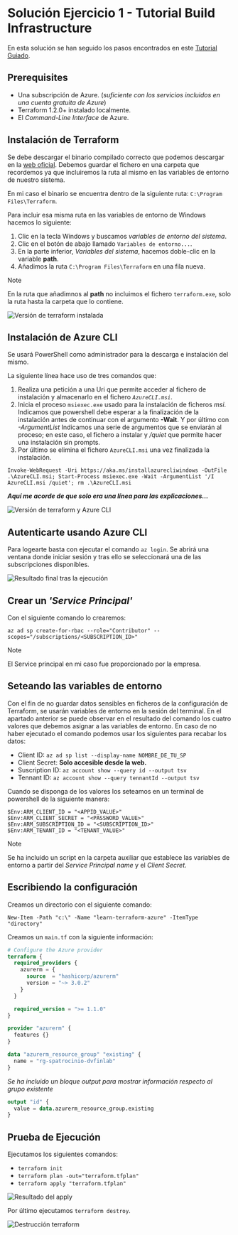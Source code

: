 # Solución Ejercicio 1 - Tutorial Build Infrastructure
En esta solución se han seguido los pasos encontrados en este [Tutorial Guiado](https://developer.hashicorp.com/terraform/tutorials/azure-get-started/azure-build).

## Prerequisites
- Una subscripción de Azure. (*suficiente con los servicios incluidos en una cuenta gratuita de Azure*)
- Terraform 1.2.0+ instalado localmente.
- El *Command-Line Interface* de Azure.

## Instalación de Terraform
Se debe descargar el binario compilado correcto que podemos descargar en la [web oficial](https://developer.hashicorp.com/terraform/install).
Debemos guardar el fichero en una carpeta que recordemos ya que incluiremos la ruta al mismo en las variables de entorno de nuestro sistema.

En mi caso el binario se encuentra dentro de la siguiente ruta: `C:\Program Files\Terraform`.

Para incluir esa misma ruta en las variables de entorno de Windows hacemos lo siguiente:
1. Clic en la tecla Windows y buscamos *variables de entorno del sistema*.
2. Clic en el botón de abajo llamado `Variables de entorno...`.
3. En la parte inferior, *Variables del sistema*, hacemos doble-clic en la variable **path**.
4. Añadimos la ruta `C:\Program Files\Terraform` en una fila nueva.

> [!NOTE]
> En la ruta que añadimnos al **path** no incluimos el fichero `terraform.exe`, solo la ruta hasta la carpeta que lo contiene.

![Versión de terraform instalada](./images/img-ej1-1.png)

## Instalación de Azure CLI
Se usará PowerShell como administrador para la descarga e instalación del mismo.

La siguiente línea hace uso de tres comandos que:
1. Realiza una petición a una Uri que permite acceder al fichero de instalación y almacenarlo en el fichero *``AzureCLI.msi``*.
2. Inicia el proceso `msiexec.exe` usado para la instalación de ficheros *msi*. Indicamos que powershell debe esperar a la finalización de la instalación antes de continuar con el argumento **-Wait**. Y por último con *-ArgumentList* Indicamos una serie de argumentos que se enviarán al proceso; en este caso, el fichero a instalar y */quiet* que permite hacer una instalación sin prompts.
3. Por último se elimina el fichero `AzureCLI.msi` una vez finalizada la instalación.

```
Invoke-WebRequest -Uri https://aka.ms/installazurecliwindows -OutFile .\AzureCLI.msi; Start-Process msiexec.exe -Wait -ArgumentList '/I AzureCLI.msi /quiet'; rm .\AzureCLI.msi
```

***Aquí me acorde de que solo era una línea para las explicaciones...***

![Versión de terraform y Azure CLI](./images/img-ej1-2.png)


## Autenticarte usando Azure CLI
Para logearte basta con ejecutar el comando ``az login``. Se abrirá una ventana donde iniciar sesión y tras ello se seleccionará una de las subscripciones disponibles.

![Resultado final tras la ejecución](./images/img-ej2-1.png)


## Crear un *'Service Principal'*

Con el siguiente comando lo crearemos:

```
az ad sp create-for-rbac --role="Contributor" --scopes="/subscriptions/<SUBSCRIPTION_ID>"
```

> [!NOTE]
> El Service principal en mi caso fue proporcionado por la empresa.

## Seteando las variables de entorno
Con el fin de no guardar datos sensibles en ficheros de la configuración de Terraform, se usarán variables de entorno en la sesión del terminal.
En el apartado anterior se puede observar en el resultado del comando los cuatro valores que debemos asignar a las variables de entorno.
En caso de no haber ejecutado el comando podemos usar los siguientes para recabar los datos:

- Client ID: `az ad sp list --display-name NOMBRE_DE_TU_SP`
- Client Secret: **Solo accesible desde la web.**
- Suscription ID: `az account show --query id --output tsv`
- Tennant ID: `az account show --query tennantId --output tsv`

Cuando se disponga de los valores los seteamos en un terminal de powershell de la siguiente manera:
```
$Env:ARM_CLIENT_ID = "<APPID_VALUE>"
$Env:ARM_CLIENT_SECRET = "<PASSWORD_VALUE>"
$Env:ARM_SUBSCRIPTION_ID = "<SUBSCRIPTION_ID>"
$Env:ARM_TENANT_ID = "<TENANT_VALUE>"
```

> [!NOTE]
> Se ha incluido un script en la carpeta auxiliar que establece las variables de entorno a partir del *Service Principal name* y el *Client Secret*.

## Escribiendo la configuración
Creamos un directorio con el siguiente comando:
```
New-Item -Path "c:\" -Name "learn-terraform-azure" -ItemType "directory"
```

Creamos un ``main.tf`` con la siguiente información:
```main.tf
# Configure the Azure provider
terraform {
  required_providers {
    azurerm = {
      source  = "hashicorp/azurerm"
      version = "~> 3.0.2"
    }
  }

  required_version = ">= 1.1.0"
}

provider "azurerm" {
  features {}
}

data "azurerm_resource_group" "existing" {
  name = "rg-spatrocinio-dvfinlab"
}
```

*Se ha incluido un bloque output para mostrar información respecto al grupo existente*
```outputs.tf
output "id" {
  value = data.azurerm_resource_group.existing
}
```

## Prueba de Ejecución
Ejecutamos los siguientes comandos:
- `terraform init`
- `terraform plan -out="terraform.tfplan"`
- `terraform apply "terraform.tfplan"`

![Resultado del apply](./images/img-ej3-1.png)

Por último ejecutamos `terraform destroy`.

![Destrucción terraform](./images/img-ej3-2.png)
